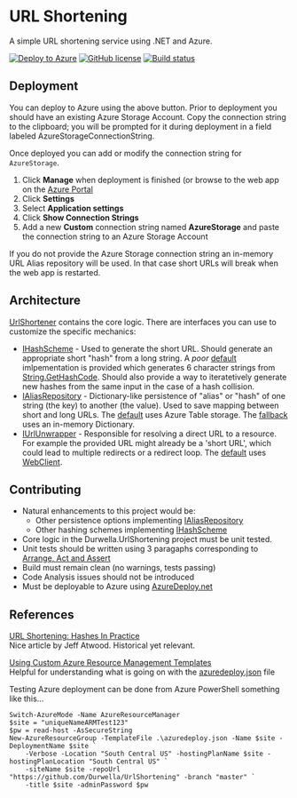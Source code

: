 # URL Shortening

A simple URL shortening service using .NET and Azure.

[![Deploy to Azure](https://img.shields.io/badge/deploy!-Azure-6EC0D9.svg)](https://azuredeploy.net/)
[![GitHub license](https://img.shields.io/badge/license-MIT-blue.svg)](https://raw.githubusercontent.com/Durwella/UrlShortening/master/LICENSE)
[![Build status](https://ci.appveyor.com/api/projects/status/bdr6q9t088l8c81c?svg=true)](https://ci.appveyor.com/project/jfoshee/urlshortening)

## Deployment

You can deploy to Azure using the above button. Prior to deployment you should have an existing Azure Storage Account. Copy the connection string to the clipboard; you will be prompted for it during deployment in a field labeled AzureStorageConnectionString. 

Once deployed you can add or modify the connection string for `AzureStorage`. 

1. Click **Manage** when deployment is finished (or browse to the web app on the [Azure Portal](https://portal.azure.com)
1. Click **Settings**
1. Select **Application settings**
1. Click **Show Connection Strings**
1. Add a new **Custom** connection string named **AzureStorage** and paste the connection string to an Azure Storage Account

If you do not provide the Azure Storage connection string an in-memory URL Alias repository will be used. 
In that case short URLs will break when the web app is restarted.

## Architecture

[UrlShortener](Durwella.UrlShortening/UrlShortener.cs) contains the core logic. 
There are interfaces you can use to customize the specific mechanics:

- [IHashScheme](Durwella.UrlShortening/IHashScheme.cs) - Used to generate the short URL. Should generate an appropriate short "hash" from a long string. A *poor* [default](Durwella.UrlShortening/DefaultHashScheme.cs) imlpementation is provided which generates 6 character strings from [String.GetHashCode](https://msdn.microsoft.com/en-us/library/system.string.gethashcode). Should also provide a way to iteratetively generate new hashes from the same input in the case of a hash collision.
- [IAliasRepository](Durwella.UrlShortening/IAliasRepository.cs) - Dictionary-like persistence of "alias" or "hash" of one string (the key) to another (the value). Used to save mapping between short and long URLs. The [default](Durwella.UrlShortening/AzureTableAliasRepository.cs) uses Azure Table storage. The [fallback](Durwella.UrlShortening/MemoryAliasRepository.cs) uses an in-memory Dictionary.
- [IUrlUnwrapper](Durwella.UrlShortening/IUrlUnwrapper.cs) - Responsible for resolving a direct URL to a resource. For example the provided URL might already be a 'short URL', which could lead to multiple redirects or a redirect loop. The [default](Durwella.UrlShortening/WebClientUrlUnwrapper.cs) uses [WebClient](https://msdn.microsoft.com/en-us/library/system.net.webclient).

## Contributing

- Natural enhancements to this project would be: 
	- Other persistence options implementing [IAliasRepository](Durwella.UrlShortening/IAliasRepository.cs)
	- Other hashing schemes implementing [IHashScheme](Durwella.UrlShortening/IHashScheme.cs)
- Core logic in the Durwella.UrlShortening project must be unit tested.
- Unit tests should be written using 3 paragaphs corresponding to [Arrange, Act and Assert](http://c2.com/cgi/wiki?ArrangeActAssert)
- Build must remain clean (no warnings, tests passing)
- Code Analysis issues should not be introduced
- Must be deployable to Azure using [AzureDeploy.net](https://azuredeploy.net/)

## References

[URL Shortening: Hashes In Practice](http://blog.codinghorror.com/url-shortening-hashes-in-practice/)  
Nice article by Jeff Atwood. Historical yet relevant.

[Using Custom Azure Resource Management Templates](https://elliotthamai.wordpress.com/2014/11/15/using-custom-arm-templates-with-the-deploy-to-azure-button/)  
Helpful for understanding what is going on with the [azuredeploy.json](azuredeploy.json) file

Testing Azure deployment can be done from Azure PowerShell something like this...

    Switch-AzureMode -Name AzureResourceManager
    $site = "uniqueNameARMTest123"
    $pw = read-host -AsSecureString
    New-AzureResourceGroup -TemplateFile .\azuredeploy.json -Name $site -DeploymentName $site `
        -Verbose -Location "South Central US" -hostingPlanName $site -hostingPlanLocation "South Central US" `
        -siteName $site -repoUrl "https://github.com/Durwella/UrlShortening" -branch "master" `
        -title $site -adminPassword $pw

